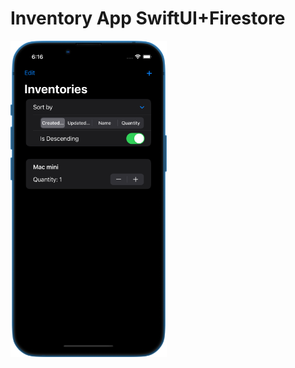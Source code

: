 # Inventory App SwiftUI+Firestore
<p float="left">
    <img src="screenshots/1.png" width=250> 
</p>